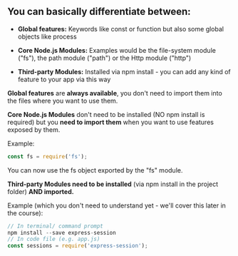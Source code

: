 ## You can basically differentiate between:

- **Global features:** Keywords like const or function but also some global objects like process

- **Core Node.js Modules:** Examples would be the file-system module ("fs"), the path module ("path") or the Http module ("http")

- **Third-party Modules:** Installed via npm install - you can add any kind of feature to your app via this way

**Global features** are **always available**, you don't need to import them into the files where you want to use them.

**Core Node.js Modules** don't need to be installed (NO npm install is required) but you **need to import them** when you want to use features exposed by them.

Example:

``` javascript
const fs = require('fs');

```

You can now use the fs object exported by the "fs" module.

**Third-party Modules need to be installed** (via npm install in the project folder) **AND imported.**

Example (which you don't need to understand yet - we'll cover this later in the course):

``` javascript
// In terminal/ command prompt
npm install --save express-session
// In code file (e.g. app.js)
const sessions = require('express-session');

```